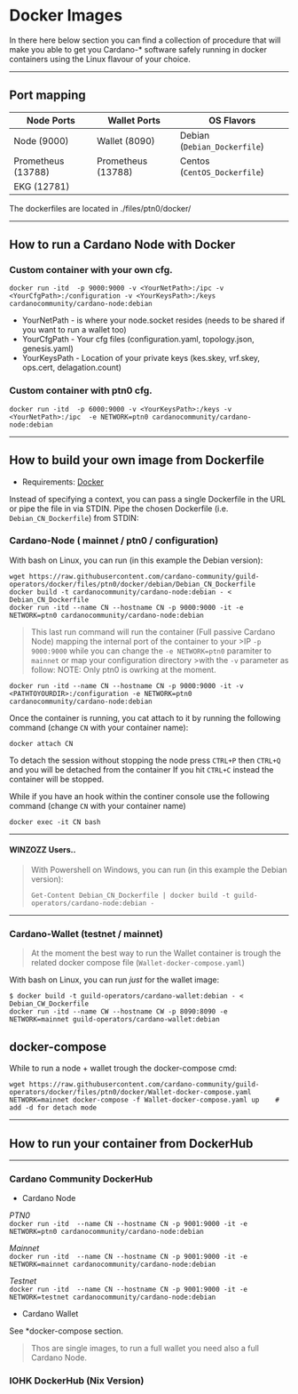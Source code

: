 # Docker Images 

In there here below section you can find a collection of procedure that will make you able to get you Cardano-* software safely running in docker containers using the Linux flavour of your choice.

***

## Port mapping

 Node Ports        |  Wallet Ports      | OS Flavors
------------       | -------------      | -------------
Node  (9000)       | Wallet (8090)      | Debian (`Debian_Dockerfile`)
Prometheus (13788) | Prometheus (13788) | Centos (`CentOS_Dockerfile`)
EKG (12781)        |                    |


The dockerfiles are located in ./files/ptn0/docker/ 

***
## How to run a Cardano Node with Docker

### Custom container with your own cfg.
```
docker run -itd  -p 9000:9000 -v <YourNetPath>:/ipc -v <YourCfgPath>:/configuration -v <YourKeysPath>:/keys  cardanocommunity/cardano-node:debian
```
* YourNetPath   - is where your node.socket resides (needs to be shared if you want to run a wallet too)
* YourCfgPath   - Your cfg files (configuration.yaml, topology.json, genesis.yaml)
* YourKeysPath  - Location of your private keys (kes.skey, vrf.skey, ops.cert, delagation.count)


### Custom container with ptn0 cfg.
```
docker run -itd  -p 6000:9000 -v <YourKeysPath>:/keys -v <YourNetPath>:/ipc  -e NETWORK=ptn0 cardanocommunity/cardano-node:debian
```
-----------
## How to build your own image from Dockerfile

- Requirements: [Docker](https://docs.docker.com/)

Instead of specifying a context, you can pass a single Dockerfile in the URL or pipe the file in via STDIN. 
Pipe the chosen Dockerfile (i.e. `Debian_CN_Dockerfile`) from STDIN:

### Cardano-Node ( mainnet / ptn0 / configuration)

With bash on Linux, you can run (in this example the Debian version):
```
wget https://raw.githubusercontent.com/cardano-community/guild-operators/docker/files/ptn0/docker/debian/Debian_CN_Dockerfile 
docker build -t cardanocommunity/cardano-node:debian - < Debian_CN_Dockerfile
docker run -itd --name CN --hostname CN -p 9000:9000 -it -e NETWORK=ptn0 cardanocommunity/cardano-node:debian 
```
>This last run command will run the container (Full passive Cardano Node) mapping the internal port of the container to your >IP `-p 9000:9000` while you can change the `-e NETWORK=ptn0` paramiter to `mainnet` or map your configuration directory >with the `-v` parameter as follow:
>NOTE: Only ptn0 is owrking at the moment.
```
docker run -itd --name CN --hostname CN -p 9000:9000 -it -v <PATHTOYOURDIR>:/configuration -e NETWORK=ptn0 cardanocommunity/cardano-node:debian 
```

Once the container is running, you cat attach to it by running the following command (change `CN` with your container name):
```
docker attach CN
```
To detach the session without stopping the node press `CTRL+P` then `CTRL+Q` and you will be detached from the container
If you hit `CTRL+C` instead the container will be stopped.

While if you have an hook within the continer console use the following command (change `CN` with your container name)
```
docker exec -it CN bash 
```


---
#### WINZOZZ Users..
>With Powershell on Windows, you can run (in this example the Debian version):
>```
>Get-Content Debian_CN_Dockerfile | docker build -t guild-operators/cardano-node:debian -
>```
---


### Cardano-Wallet (testnet / mainnet)

> At the moment the best way to run the Wallet container is trough the related docker compose file (`Wallet-docker-compose.yaml`) 

With bash on Linux, you can run _just_ for the wallet image:
```
$ docker build -t guild-operators/cardano-wallet:debian - < Debian_CW_Dockerfile
docker run -itd --name CW --hostname CW -p 8090:8090 -e NETWORK=mainnet guild-operators/cardano-wallet:debian 
```

## docker-compose
While to run a node + wallet trough the docker-compose cmd:
```
wget https://raw.githubusercontent.com/cardano-community/guild-operators/docker/files/ptn0/docker/Wallet-docker-compose.yaml
NETWORK=mainnet docker-compose -f Wallet-docker-compose.yaml up    # add -d for detach mode

```

***

## How to run your container from DockerHub
***
### Cardano Community DockerHub

 - Cardano Node

_PTN0_  \
`docker run -itd  --name CN --hostname CN -p 9001:9000 -it -e NETWORK=ptn0 cardanocommunity/cardano-node:debian` 

_Mainnet_ \
`docker run -itd  --name CN --hostname CN -p 9001:9000 -it -e NETWORK=mainnet cardanocommunity/cardano-node:debian` 

_Testnet_ \
`docker run -itd  --name CN --hostname CN -p 9001:9000 -it -e NETWORK=testnet cardanocommunity/cardano-node:debian` 


 - Cardano Wallet

See *docker-compose section.

> Thos are single images, to run a full wallet you need also a full Cardano Node.

 
 ### IOHK DockerHub (Nix Version)

